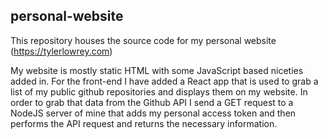 ## personal-website
This repository houses the source code for my personal website (https://tylerlowrey.com)

My website is mostly static HTML with some JavaScript based niceties added in. For the front-end 
I have added a React app that is used to grab a list of my public github repositories and displays them on my website.
In order to grab that data from the Github API I send a GET request to a NodeJS server of mine that adds my personal
access token and then performs the API request and returns the necessary information.